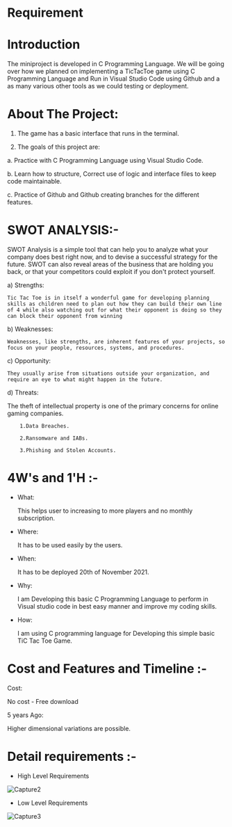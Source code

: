 
# Requirement 
# Introduction

The miniproject is developed in C Programming Language. We will be going over how we planned on implementing a TicTacToe game using C Programming Language and Run in Visual Studio Code using Github and a as many various other tools as we could testing or deployment.

# About The Project:

1. The game has a basic interface that runs in the terminal.

2. The goals of this project are:

 a. Practice with C Programming Language using Visual Studio Code.

 b. Learn how to structure, Correct use of logic and interface files to keep code maintainable.

 c. Practice of Github and Github creating branches for the different features.

# SWOT ANALYSIS:-

 SWOT Analysis is a simple tool that can help you to analyze what your company does best right now, and to devise a successful strategy for the future. SWOT can also reveal areas of the business that are holding you back, or that your competitors could exploit if you don't protect yourself.

 a) Strengths:

    Tic Tac Toe is in itself a wonderful game for developing planning skills as children need to plan out how they can build their own line of 4 while also watching out for what their opponent is doing so they can block their opponent from winning

 b) Weaknesses:

    Weaknesses, like strengths, are inherent features of your projects, so focus on your people, resources, systems, and procedures.

 c) Opportunity:

    They usually arise from situations outside your organization, and require an eye to what might happen in the future.

 d) Threats:

   The theft of intellectual property is one of the primary concerns for online gaming companies.

        1.Data Breaches.

        2.Ransomware and IABs.

        3.Phishing and Stolen Accounts.

# 4W's and 1'H :-

 * What:

   This helps user to increasing to more players and no monthly subscription.

 * Where:

   It has to be used easily by the users.

 * When:

   It has to be deployed 20th of November 2021.

 * Why:

   I am Developing this basic C Programming Language to perform in Visual studio code in best easy manner and improve my coding skills.

 * How:

   I am using C programming language for Developing this simple basic TiC Tac Toe Game.



# Cost and Features and Timeline :-

Cost:

No cost - Free download

5 years Ago:

Higher dimensional variations are possible.



# Detail requirements :-

* High Level Requirements


![Capture2](https://user-images.githubusercontent.com/94240954/143285977-70e1b34d-afe0-42f7-89fe-d1713cb9ee6c.JPG)



* Low Level Requirements



![Capture3](https://user-images.githubusercontent.com/94240954/143286071-22426ffd-e7da-4d98-a508-aed37efb7c5d.JPG)






